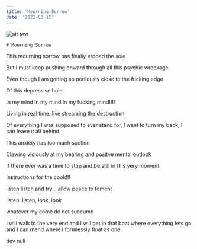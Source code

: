 ```yaml
---
title: 'Mourning Sorrow'
date: '2022-03-15'
---
```


![alt text](/images/mourningSorrow.jpg "Mourning Sorrow")

	# Mourning Sorrow 

This mourning sorrow has finally eroded the sole

But I must keep pushing onward through all this psychic wreckage

Even though I am getting so perilously close to the fucking edge

Of this depressive hole

In my mind In my mind In my fucking mind!!!!

Living in real time, live streaming the destruction

Of everything I was supposed to ever stand for, I want to turn my back, I can leave it all behind

This anxiety has too much suction

Clawing viciously at my bearing and positve mental outlook

If there ever was a time to stop and be still in this very moment

Instructions for the cook!!!

listen listen and try...  allow peace to foment

listen, listen,
look, look

whatever my come
do not succumb

I will walk to the very end
and I will get in that boat
where everything lets go and I can mend
where I formlessly float as one

dev null
